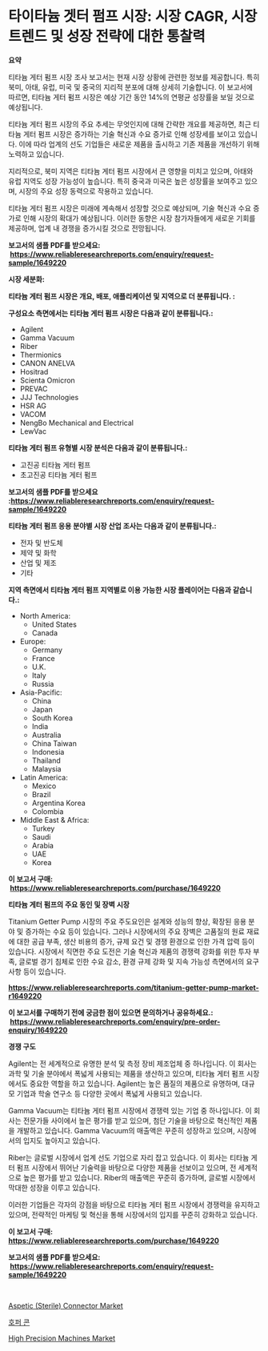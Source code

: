 <p><h1>타이타늄 겟터 펌프 시장: 시장 CAGR, 시장 트렌드 및 성장 전략에 대한 통찰력</h1></p><p><strong>요약</strong></p>
<p><p>티타늄 게터 펌프 시장 조사 보고서는 현재 시장 상황에 관련한 정보를 제공합니다. 특히 북미, 아태, 유럽, 미국 및 중국의 지리적 분포에 대해 상세히 기술합니다. 이 보고서에 따르면, 티타늄 게터 펌프 시장은 예상 기간 동안 14%의 연평균 성장률을 보일 것으로 예상됩니다.</p><p>티타늄 게터 펌프 시장의 주요 추세는 무엇인지에 대해 간략한 개요를 제공하면, 최근 티타늄 게터 펌프 시장은 증가하는 기술 혁신과 수요 증가로 인해 성장세를 보이고 있습니다. 이에 따라 업계의 선도 기업들은 새로운 제품을 출시하고 기존 제품을 개선하기 위해 노력하고 있습니다.</p><p>지리적으로, 북미 지역은 티타늄 게터 펌프 시장에서 큰 영향을 미치고 있으며, 아태와 유럽 지역도 성장 가능성이 높습니다. 특히 중국과 미국은 높은 성장률을 보여주고 있으며, 시장의 주요 성장 동력으로 작용하고 있습니다.</p><p>티타늄 게터 펌프 시장은 미래에 계속해서 성장할 것으로 예상되며, 기술 혁신과 수요 증가로 인해 시장의 확대가 예상됩니다. 이러한 동향은 시장 참가자들에게 새로운 기회를 제공하며, 업계 내 경쟁을 증가시킬 것으로 전망됩니다.</p></p>
<p><strong>보고서의 샘플 PDF를 받으세요: &nbsp;<a href="https://www.reliableresearchreports.com/enquiry/request-sample/1649220">https://www.reliableresearchreports.com/enquiry/request-sample/1649220</a></strong></p>
<p><strong>시장 세분화:</strong></p>
<p><strong> 티타늄 게터 펌프 시장은 개요, 배포, 애플리케이션 및 지역으로 더 분류됩니다. :</strong></p>
<p><strong>구성요소 측면에서는 티타늄 게터 펌프 시장은 다음과 같이 분류됩니다.:</strong></p>
<p><ul><li>Agilent</li><li>Gamma Vacuum</li><li>Riber</li><li>Thermionics</li><li>CANON ANELVA</li><li>Hositrad</li><li>Scienta Omicron</li><li>PREVAC</li><li>JJJ Technologies</li><li>HSR AG</li><li>VACOM</li><li>NengBo Mechanical and Electrical</li><li>LewVac</li></ul></p>
<p><strong> 티타늄 게터 펌프 유형별 시장 분석은 다음과 같이 분류됩니다.:</strong></p>
<p><ul><li>고진공 티타늄 게터 펌프</li><li>초고진공 티타늄 게터 펌프</li></ul></p>
<p><strong>보고서의 샘플 PDF를 받으세요 :<a href="https://www.reliableresearchreports.com/enquiry/request-sample/1649220">https://www.reliableresearchreports.com/enquiry/request-sample/1649220</a></strong></p>
<p><strong> 티타늄 게터 펌프 응용 분야별 시장 산업 조사는 다음과 같이 분류됩니다.:</strong></p>
<p><ul><li>전자 및 반도체</li><li>제약 및 화학</li><li>산업 및 제조</li><li>기타</li></ul></p>
<p><strong>지역 측면에서 티타늄 게터 펌프 지역별로 이용 가능한 시장 플레이어는 다음과 같습니다.:</strong></p>
<p><ul>
    <li>
        North America:
        <ul>
            <li>United States</li>
            <li>Canada</li>
        </ul>
    </li>
    <li>
        Europe:
        <ul>
            <li>Germany</li>
            <li>France</li>
            <li>U.K.</li>
            <li>Italy</li>
            <li>Russia</li>
        </ul>
    </li>
    <li>
        Asia-Pacific:
        <ul>
            <li>China</li>
            <li>Japan</li>
            <li>South Korea</li>
            <li>India</li>
            <li>Australia</li>
            <li>China Taiwan</li>
            <li>Indonesia</li>
            <li>Thailand</li>
            <li>Malaysia</li>
        </ul>
    </li>
    <li>
        Latin America:
        <ul>
            <li>Mexico</li>
            <li>Brazil</li>
            <li>Argentina Korea</li>
            <li>Colombia</li>
        </ul>
    </li>
    <li>
        Middle East & Africa:
        <ul>
            <li>Turkey</li>
            <li>Saudi</li>
            <li>Arabia</li>
            <li>UAE</li>
            <li>Korea</li>
        </ul>
    </li>
    </ul></p>
<p><strong>이 보고서 구매: &nbsp;<a href="https://www.reliableresearchreports.com/purchase/1649220">https://www.reliableresearchreports.com/purchase/1649220</a></strong></p>
<p><strong>티타늄 게터 펌프의 주요 동인 및 장벽 시장</strong></p>
<p><p>Titanium Getter Pump 시장의 주요 주도요인은 설계와 성능의 향상, 확장된 응용 분야 및 증가하는 수요 등이 있습니다. 그러나 시장에서의 주요 장벽은 고품질의 원료 재료에 대한 공급 부족, 생산 비용의 증가, 규제 요건 및 경쟁 환경으로 인한 가격 압력 등이 있습니다. 시장에서 직면한 주요 도전은 기술 혁신과 제품의 경쟁력 강화를 위한 투자 부족, 글로벌 경기 침체로 인한 수요 감소, 환경 규제 강화 및 지속 가능성 측면에서의 요구 사항 등이 있습니다.</p></p>
<p><strong><a href="https://www.reliableresearchreports.com/titanium-getter-pump-market-r1649220">https://www.reliableresearchreports.com/titanium-getter-pump-market-r1649220</a></strong></p>
<p><strong>이 보고서를 구매하기 전에 궁금한 점이 있으면 문의하거나 공유하세요.: &nbsp;<a href="https://www.reliableresearchreports.com/enquiry/pre-order-enquiry/1649220">https://www.reliableresearchreports.com/enquiry/pre-order-enquiry/1649220</a></strong></p>
<p><strong>경쟁 구도</strong></p>
<p><p>Agilent는 전 세계적으로 유명한 분석 및 측정 장비 제조업체 중 하나입니다. 이 회사는 과학 및 기술 분야에서 폭넓게 사용되는 제품을 생산하고 있으며, 티타늄 게터 펌프 시장에서도 중요한 역할을 하고 있습니다. Agilent는 높은 품질의 제품으로 유명하며, 대규모 기업과 학술 연구소 등 다양한 곳에서 폭넓게 사용되고 있습니다.</p><p>Gamma Vacuum는 티타늄 게터 펌프 시장에서 경쟁력 있는 기업 중 하나입니다. 이 회사는 전문가들 사이에서 높은 평가를 받고 있으며, 첨단 기술을 바탕으로 혁신적인 제품을 개발하고 있습니다. Gamma Vacuum의 매출액은 꾸준히 성장하고 있으며, 시장에서의 입지도 높아지고 있습니다.</p><p>Riber는 글로벌 시장에서 업계 선도 기업으로 자리 잡고 있습니다. 이 회사는 티타늄 게터 펌프 시장에서 뛰어난 기술력을 바탕으로 다양한 제품을 선보이고 있으며, 전 세계적으로 높은 평가를 받고 있습니다. Riber의 매출액은 꾸준히 증가하며, 글로벌 시장에서 막대한 성장을 이루고 있습니다. </p><p>이러한 기업들은 각자의 강점을 바탕으로 티타늄 게터 펌프 시장에서 경쟁력을 유지하고 있으며, 전략적인 마케팅 및 혁신을 통해 시장에서의 입지를 꾸준히 강화하고 있습니다.</p></p>
<p><strong>이 보고서 구매: &nbsp; <a href="https://www.reliableresearchreports.com/purchase/1649220">https://www.reliableresearchreports.com/purchase/1649220</a></strong></p>
<p><strong>보고서의 샘플 PDF를 받으세요: &nbsp;<a href="https://www.reliableresearchreports.com/enquiry/request-sample/1649220">https://www.reliableresearchreports.com/enquiry/request-sample/1649220</a></strong><strong></strong></p>
<p>&nbsp;</p>
<p><p><a href="https://eight-handstand-8fb.notion.site/Aspetic-Sterile-Connector-Market-Size-CAGR-Trends-2024-2030-5e58d43e404447ea92e210da29f48b70">Aspetic (Sterile) Connector Market</a></p><p><a href="https://medium.com/@cloydrenner/%ED%99%89%ED%8D%BC%ED%98%B8%ED%8D%BC-%EC%BD%98-%EC%8B%9C%EC%9E%A5%EC%9D%80-%EC%8B%9C%EC%9E%A5-%EC%A0%90%EC%9C%A0%EC%9C%A8-%EC%8B%9C%EC%9E%A5-%EB%8F%99%ED%96%A5-%EB%B0%8F-%EC%8B%9C%EC%9E%A5-%EC%84%B1%EC%9E%A5%EC%97%90-%EB%8C%80%ED%95%9C-%EC%A0%95%EB%B3%B4%EB%A5%BC-%EC%A0%9C%EA%B3%B5%ED%95%A9%EB%8B%88%EB%8B%A4-a4e2d0ebf2a4">호퍼 콘</a></p><p><a href="https://github.com/WillieWoodard/Market-Research-Report-List-4/blob/main/high-precision-machines-market.md">High Precision Machines Market</a></p></p>